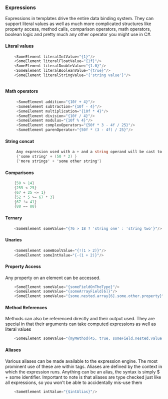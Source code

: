 ### Expressions
Expressions in templates drive the entire data binding system. They can support literal values as well as much more complicated
structures like property access, method calls, comparison operators, math operators, boolean logic and pretty much
any other operator you might use in C#.


#### Literal values
````C#
    <SomeElement literalIntValue="{1}"/>
    <SomeElement literalFloatValue="{1f}"/>
    <SomeElement literalDoubleValue="{1.0}"/>
    <SomeElement literalBooleanValue="{true}"/>
    <SomeElement literalStringValue="{'string value'}"/>
    
````

#### Math operators
````C#
     <SomeElement addition="{10f + 4}"/>
     <SomeElement subtraction="{10f - 4}"/>
     <SomeElement multiplication="{10f * 4}"/>
     <SomeElement division="{10f / 4}"/>
     <SomeElement modulus="{10f % 4}"/>
     <SomeElement complexOperators="{50f * 3 - 4f / 25}"/>
     <SomeElement parenOperator="{50f * (3 - 4f) / 25}"/>
````

#### String concat

````C#
     Any expression used with a + and a string operand will be cast to a string and concatenated
     {'some string' + (50 * 2) }
     {'more strings' + 'some other string'}
````
    
#### Comparisons
````C#
    {50 > 14} 
    {255 < 25}
    {67 + 25 <= 1}
    {52 * 5 >= 67 * 3}
    {67 != 41}
    {88 == 88}
````

#### Ternary
````C#
    <SomeElement someValue="{76 > 18 ? 'string one' : 'string two'}"/>
````

#### Unaries
````C#
    <SomeElement someBoolValue="{!(1 > 2)}"/>
    <SomeElement someIntValue="{-(1 + 2)}"/>
````

#### Property Access
Any property on an element can be accessed. 
````C#
    <SomeElement someValue="{someFieldOnTheType}"/>
    <SomeElement someValue="{someArrayField[6]}"/>
    <SomeElement someValue="{some.nested.array[6].some.other.property}"/>
````

#### Method References
Methods can also be referenced directly and their output used. They are special in that their arguments 
can take computed expressions as well as literal values
````C#
    <SomeElement someValue="{myMethod(45, true, someField.nested.value + something)}"/>
````

#### Aliases
Various aliases can be made available to the expression engine. The most prominent use of these 
are within <Repeat> tags. Aliases are defined by the context in which the expression runs. Anything
can be an alias, the syntax is simply $ + some identifier. Important to note is that aliases are 
type checked just like all expressions, so you won't be able to accidentally mis-use them
````C#
    <SomeElement intValue="{$intAlias}"/>
````